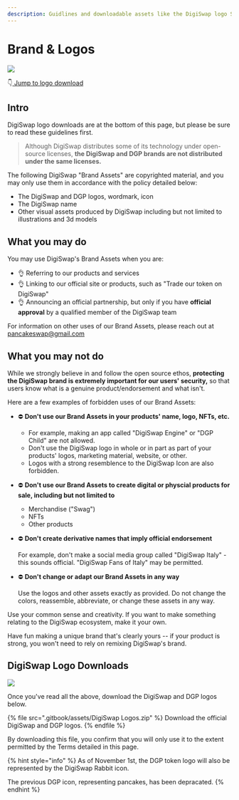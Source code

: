 ```yaml
---
description: Guidlines and downloadable assets like the DigiSwap logo SVG
---
```


# Brand & Logos

![](<.gitbook/assets/Frame 6.png>)

👇[ Jump to logo download](brand.md#pancakeswap-logo-downloads)

## Intro

DigiSwap logo downloads are at the bottom of this page, but please be sure to read these guidelines first.

> Although DigiSwap distributes some of its technology under open-source licenses, **the DigiSwap and DGP brands are not distributed under the same licenses.**

The following DigiSwap "Brand Assets" are copyrighted material, and you may only use them in accordance with the policy detailed below:

* The DigiSwap and DGP logos, wordmark, icon
* The DigiSwap name
* Other visual assets produced by DigiSwap including but not limited to illustrations and 3d models

## What you may do

You may use DigiSwap's Brand Assets when you are:

* 👌 Referring to our products and services
* 👌 Linking to our official site or products, such as "Trade our token on DigiSwap"
* 👌 Announcing an official partnership, but only if you have **official approval** by a qualified member of the DigiSwap team

For information on other uses of our Brand Assets, please reach out at pancakeswap@gmail.com

## What you may not do

While we strongly believe in and follow the open source ethos, **protecting the DigiSwap brand is extremely important for our users' security,** so that users know what is a genuine product/endorsement and what isn't.

Here are a few examples of forbidden uses of our Brand Assets:

* ⛔️ **Don't use our Brand Assets in your products' name, logo, NFTs, etc.**&#x20;
  * For example, making an app called "DigiSwap Engine" or "DGP Child" are not allowed.
  * Don't use the DigiSwap logo in whole or in part as part of your products' logos, marketing material, website, or other.
  * Logos with a strong resemblence to the DigiSwap Icon are also forbidden.
* ⛔️ **Don't use our Brand Assets to create digital or physcial products for sale, including but not limited to**
  * Merchandise ("Swag")
  * NFTs
  * Other products
*   ⛔️ **Don't create derivative names that imply official endorsement**

    For example, don't make a social media group called "DigiSwap Italy" - this sounds official. "DigiSwap Fans of Italy" may be permitted.
*   ⛔️ **Don't change or adapt our Brand Assets in any way**

    Use the logos and other assets exactly as provided. Do not change the colors, reassemble, abbreviate, or change these assets in any way.

Use your common sense and creativity. If you want to make something relating to the DigiSwap ecosystem, make it your own.

Have fun making a unique brand that's clearly yours -- if your product is strong, you won't need to rely on remixing DigiSwap's brand.

## DigiSwap Logo Downloads

![](<.gitbook/assets/Frame 4.png>)

Once you've read all the above, download the DigiSwap and DGP logos below.

{% file src=".gitbook/assets/DigiSwap Logos.zip" %}
Download the official DigiSwap and DGP logos.
{% endfile %}

By downloading this file, you confirm that you will only use it to the extent permitted by the Terms detailed in this page.

{% hint style="info" %}
As of November 1st, the DGP token logo will also be represented by the DigiSwap Rabbit icon.

The previous DGP icon, representing pancakes, has been depracated.
{% endhint %}

